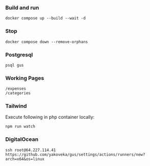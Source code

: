 ### Build and run
```
docker compose up --build --wait -d
```

### Stop
```
docker compose down --remove-orphans
```

### Postgresql
```
psql gus
```

### Working Pages
```
/expenses
/categories
```

### Tailwind
Execute following in php container locally:
```
npm run watch 
```

### DigitalOcean
```
ssh root@64.227.114.41
https://github.com/yakoveka/gus/settings/actions/runners/new?arch=x64&os=linux
```
